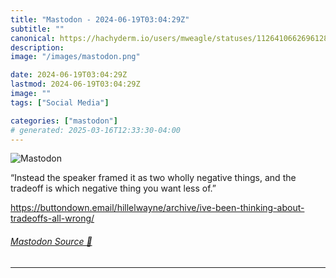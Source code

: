 ```yaml
---
title: "Mastodon - 2024-06-19T03:04:29Z"
subtitle: ""
canonical: https://hachyderm.io/users/mweagle/statuses/112641066269612810
description:
image: "/images/mastodon.png"

date: 2024-06-19T03:04:29Z
lastmod: 2024-06-19T03:04:29Z
image: ""
tags: ["Social Media"]

categories: ["mastodon"]
# generated: 2025-03-16T12:33:30-04:00
---
```

![Mastodon](/images/mastodon.png)

<p>“Instead the speaker framed it as two wholly negative things, and the tradeoff is which negative thing you want less of.”</p><p><a href="https://buttondown.email/hillelwayne/archive/ive-been-thinking-about-tradeoffs-all-wrong/" target="_blank" rel="nofollow noopener noreferrer" translate="no"><span class="invisible">https://</span><span class="ellipsis">buttondown.email/hillelwayne/a</span><span class="invisible">rchive/ive-been-thinking-about-tradeoffs-all-wrong/</span></a></p>


###### [Mastodon Source 🐘](https://hachyderm.io/@mweagle/112641066269612810)

___
